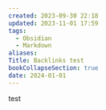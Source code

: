 ```yaml
---
created: 2023-09-30 22:18
updated: 2023-11-01 17:59
tags:
  - Obsidian
  - Markdown
aliases: 
Title: Backlinks test
bookCollapseSection: true
date: 2024-01-01
---
```

test